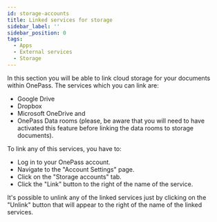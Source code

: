 ```yaml
---
id: storage-accounts
title: Linked services for storage
sidebar_label: ''
sidebar_position: 0
tags:
  - Apps
  - External services
  - Storage
---
```


In this section you will be able to link cloud storage for your documents within OnePass. The services which you can link are:

- Google Drive
- Dropbox
- Microsoft OneDrive and
- OnePass Data rooms (please, be aware that you will need to have activated this feature before linking the data rooms to storage documents).

To link any of this services, you have to:

- Log in to your OnePass account.
- Navigate to the "Account Settings" page.
- Click on the "Storage accounts" tab.
- Click the "Link" button to the right of the name of the service.

It's possible to unlink any of the linked services just by clicking on the "Unlink" button that will appear to the right of the name of the linked services.
